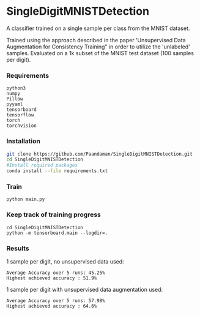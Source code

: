 # SingleDigitMNISTDetection
A classifier trained on a single sample per class from the MNIST dataset.

Trained using the approach described in the paper 'Unsupervised Data Augmentation for Consistency Training" in order to utilize the 'unlabeled' samples. Evaluated on a 1k subset of the MNIST test dataset (100 samples per digit).

### Requirements
```
python3
numpy
Pillow
pyyaml
tensorboard
tensorflow
torch
torchvision
```
### Installation

```bash
git clone https://github.com/Paandaman/SingleDigitMNISTDetection.git
cd SingleDigitMNISTDetection
#Install required packages
conda install --file requirements.txt
```
### Train
```
python main.py
```

### Keep track of training progress
```
cd SingleDigitMNISTDetection
python -m tensorboard.main --logdir=.
```

### Results
1 sample per digit, no unsupervised data used:
```
Average Accuracy over 5 runs: 45.25%
Highest achieved accuracy : 51.9%
```

1 sample per digit with unsupervised data augmentation used:
```
Average Accuracy over 5 runs: 57.98%
Highest achieved accuracy : 64.6%
```
